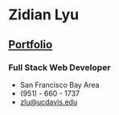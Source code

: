 # Zidian Lyu

## [Portfolio][portfolio]

[portfolio]:
http://www.zidianlyu.com

### Full Stack Web Developer
* San Francisco Bay Area
* (951) - 660 - 1737
* zlu@ucdavis.edu
